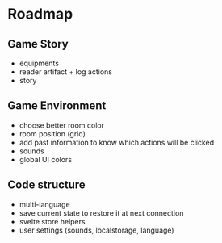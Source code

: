 # Roadmap

## Game Story
* equipments
* reader artifact + log actions
* story

## Game Environment
* choose better room color
* room position (grid)
* add past information to know which actions will be clicked
* sounds
* global UI colors

## Code structure
* multi-language
* save current state to restore it at next connection
* svelte store helpers
* user settings (sounds, localstorage, language)
